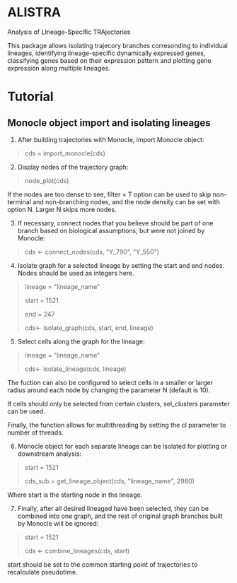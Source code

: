 # ALISTRA
Analysis of LIneage-Specific TRAjectories

This package allows isolating trajecory branches corresonding to individual lineages, identifying lineage-specific dynamically expressed genes, classifying genes based on their expression pattern and plotting gene expression along multiple lineages.

# Tutorial
## Monocle object import and isolating lineages
1) After building trajectories with Monocle, import Monocle object:
> cds = import_monocle(cds)

2) Display nodes of the trajectory graph:
> node_plot(cds)

If the nodes are too dense to see, filter = T option can be used to skip non-terminal and non-branching nodes, and the node density can be set with option N. Larger N skips more nodes.

3) If necessary, connect nodes that you believe should be part of one branch based on biological assumptions, but were not joined by Monocle:
> cds <- connect_nodes(cds, "Y_790", "Y_550")

4) Isolate graph for a selected lineage by setting the start and end nodes. Nodes should be used as integers here.
> lineage = "lineage_name"
> 
> start = 1521
> 
> end = 247
> 
> cds<- isolate_graph(cds, start, end, lineage)

5) Select cells along the graph for the lineage:
> lineage = "lineage_name"
> 
> cds<- isolate_lineage(cds, lineage)

The fuction can also be configured to select cells in a smaller or larger radius around each node by changing the parameter N (default is 10).

If cells should only be selected from certain clusters, sel_clusters parameter can be used.

Finally, the function allows for multithreading by setting the cl parameter to number of threads.

6) Monocle object for each separate lineage can be isolated for plotting or downstream analysis:
> start = 1521
> 
> cds_sub = get_lineage_object(cds, "lineage_name", 2980)

Where start is the starting node in the lineage.

7) Finally, after all desired lineaged have been selected, they can be combined into one graph, and the rest of original graph branches built by Monocle will be ignored:
> start = 1521
>
> cds <- combine_lineages(cds, start)

start should be set to the common starting point of trajectories to recalculate pseudotime.




